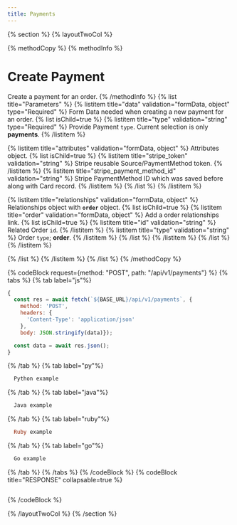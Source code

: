 ```yaml
---
title: Payments
---
```

{% section %}
{% layoutTwoCol %}

{% methodCopy %}
{% methodInfo %}
  # Create Payment
  Create a payment for an order.
{% /methodInfo %}
{% list title="Parameters" %}
  {% listitem title="data" validation="formData, object" type="Required" %}
  Form Data needed when creating a new payment for an order.
  {% list isChild=true %}
  {% listitem title="type" validation="string" type="Required" %}
  Provide Payment `type`. Current selection is only **payments**.
  {% /listitem %}

  {% listitem title="attributes" validation="formData, object" %}
  Attributes object.
  {% list isChild=true %}
  {% listitem title="stripe_token" validation="string" %}
  Stripe reusable Source/PaymentMethod token.
  {% /listitem %}
  {% listitem title="stripe_payment_method_id" validation="string" %}
  Stripe PaymentMethod ID which was saved before along with Card record.
  {% /listitem %}
  {% /list %}
  {% /listitem %}

  {% listitem title="relationships" validation="formData, object" %}
  Relationships object with **`order`** object.
  {% list isChild=true %}
  {% listitem title="order" validation="formData, object" %}
  Add a order relationships link.
  {% list isChild=true %}
  {% listitem title="id" validation="string" %}
  Related Order `id`.
  {% /listitem %}
  {% listitem title="type" validation="string" %}
  Order `type`; **order**.
  {% /listitem %}
  {% /list %}
  {% /listitem %}
  {% /list %}
  {% /listitem %}

  {% /list %}
  {% /listitem %}
{% /list %}
{% /methodCopy %}

{% codeBlock request={method: "POST", path: "/api/v1/payments"} %}
{% tabs %}
  {% tab label="js"%}
  ```js
  {
    const res = await fetch(`${BASE_URL}/api/v1/payments`, {
      method: 'POST',
      headers: {
        'Content-Type': 'application/json'
      },
      body: JSON.stringify(data)});

    const data = await res.json();
  }
  ```
  {% /tab %}
  {% tab label="py"%}
  ```py
    Python example
  ```
  {% /tab %}
  {% tab label="java"%}
  ```java
    Java example
  ```
  {% /tab %}
  {% tab label="ruby"%}
  ```ruby
    Ruby example
  ```
  {% /tab %}
  {% tab label="go"%}
  ```go
    Go example
  ```
  {% /tab %}
{% /tabs %}
{% /codeBlock %}
{% codeBlock title="RESPONSE" collapsable=true %}
  ```json
  ```
{% /codeBlock %}

{% /layoutTwoCol %}
{% /section %}
